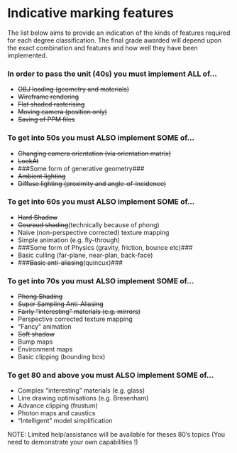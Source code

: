 # Indicative marking features

The list below aims to provide an indication of the kinds of features required for each degree classification.
The final grade awarded will depend upon the exact combination and features and how well they have been implemented.


### In order to pass the unit (40s) you must implement ALL of…
* ~~OBJ loading (geometry and materials)~~
* ~~Wireframe rendering~~
* ~~Flat shaded rasterising~~
* ~~Moving camera (position only)~~
* ~~Saving of PPM files~~

### To get into 50s you must ALSO implement SOME of…
* ~~Changing camera orientation (via orientation matrix)~~
* ~~LookAt~~
* ###Some form of generative geometry###
* ~~Ambient lighting~~
* ~~Diffuse lighting (proximity and angle-of-incidence)~~

### To get into 60s you must ALSO implement SOME of…
* ~~Hard Shadow~~
* ~~Gouraud shading~~(technically because of phong)
* Naive (non-perspective corrected) texture mapping
* Simple animation (e.g. fly-through)
* ###Some form of Physics (gravity, friction, bounce etc)###
* Basic culling (far-plane, near-plan, back-face)
* ###~~Basic anti-aliasing~~(quincux)###

### To get into 70s you must ALSO implement SOME of…
* ~~Phong Shading~~
* ~~Super Sampling Anti-Aliasing~~
* ~~Fairly “interesting” materials (e.g. mirrors)~~
* Perspective corrected texture mapping
* “Fancy” animation
* ~~Soft shadow~~
* Bump maps
* Environment maps
* Basic clipping (bounding box)

### To get 80 and above you must ALSO implement SOME of…
* Complex “interesting” materials (e.g. glass)
* Line drawing optimisations (e.g. Bresenham)
* Advance clipping (frustum)
* Photon maps and caustics
* “Intelligent” model simplification

NOTE: Limited help/assistance will be available for theses 80’s topics
(You need to demonstrate your own capabilities !)
